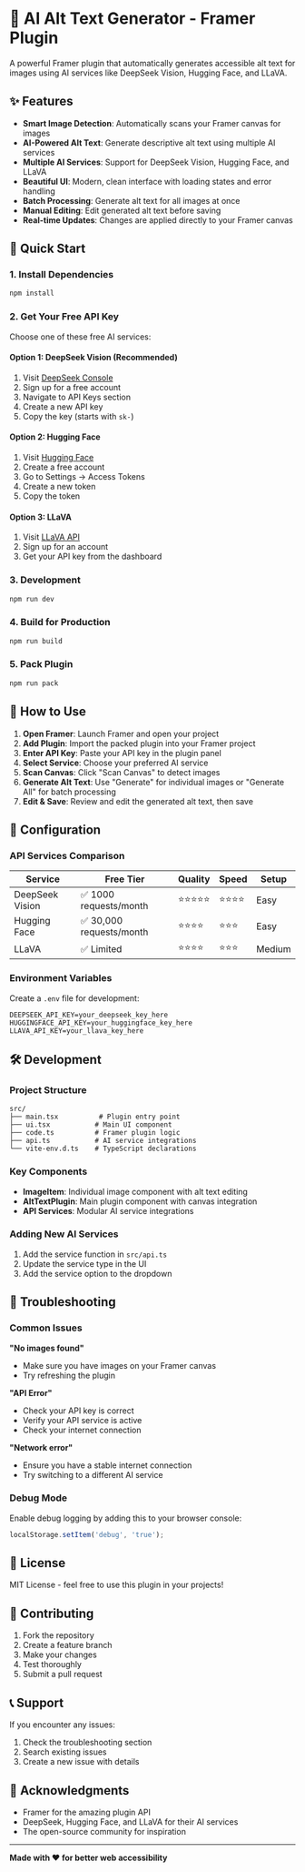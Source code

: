 # 🧠 AI Alt Text Generator - Framer Plugin

A powerful Framer plugin that automatically generates accessible alt text for images using AI services like DeepSeek Vision, Hugging Face, and LLaVA.

## ✨ Features

- **Smart Image Detection**: Automatically scans your Framer canvas for images
- **AI-Powered Alt Text**: Generate descriptive alt text using multiple AI services
- **Multiple AI Services**: Support for DeepSeek Vision, Hugging Face, and LLaVA
- **Beautiful UI**: Modern, clean interface with loading states and error handling
- **Batch Processing**: Generate alt text for all images at once
- **Manual Editing**: Edit generated alt text before saving
- **Real-time Updates**: Changes are applied directly to your Framer canvas

## 🚀 Quick Start

### 1. Install Dependencies

```bash
npm install
```

### 2. Get Your Free API Key

Choose one of these free AI services:

#### Option 1: DeepSeek Vision (Recommended)
1. Visit [DeepSeek Console](https://platform.deepseek.com/)
2. Sign up for a free account
3. Navigate to API Keys section
4. Create a new API key
5. Copy the key (starts with `sk-`)

#### Option 2: Hugging Face
1. Visit [Hugging Face](https://huggingface.co/)
2. Create a free account
3. Go to Settings → Access Tokens
4. Create a new token
5. Copy the token

#### Option 3: LLaVA
1. Visit [LLaVA API](https://llava.ai/)
2. Sign up for an account
3. Get your API key from the dashboard

### 3. Development

```bash
npm run dev
```

### 4. Build for Production

```bash
npm run build
```

### 5. Pack Plugin

```bash
npm run pack
```

## 🎯 How to Use

1. **Open Framer**: Launch Framer and open your project
2. **Add Plugin**: Import the packed plugin into your Framer project
3. **Enter API Key**: Paste your API key in the plugin panel
4. **Select Service**: Choose your preferred AI service
5. **Scan Canvas**: Click "Scan Canvas" to detect images
6. **Generate Alt Text**: Use "Generate" for individual images or "Generate All" for batch processing
7. **Edit & Save**: Review and edit the generated alt text, then save

## 🔧 Configuration

### API Services Comparison

| Service | Free Tier | Quality | Speed | Setup |
|---------|-----------|---------|-------|-------|
| DeepSeek Vision | ✅ 1000 requests/month | ⭐⭐⭐⭐⭐ | ⭐⭐⭐⭐ | Easy |
| Hugging Face | ✅ 30,000 requests/month | ⭐⭐⭐⭐ | ⭐⭐⭐ | Easy |
| LLaVA | ✅ Limited | ⭐⭐⭐⭐ | ⭐⭐⭐ | Medium |

### Environment Variables

Create a `.env` file for development:

```env
DEEPSEEK_API_KEY=your_deepseek_key_here
HUGGINGFACE_API_KEY=your_huggingface_key_here
LLAVA_API_KEY=your_llava_key_here
```

## 🛠️ Development

### Project Structure

```
src/
├── main.tsx          # Plugin entry point
├── ui.tsx           # Main UI component
├── code.ts          # Framer plugin logic
├── api.ts           # AI service integrations
└── vite-env.d.ts    # TypeScript declarations
```

### Key Components

- **ImageItem**: Individual image component with alt text editing
- **AltTextPlugin**: Main plugin component with canvas integration
- **API Services**: Modular AI service integrations

### Adding New AI Services

1. Add the service function in `src/api.ts`
2. Update the service type in the UI
3. Add the service option to the dropdown

## 🐛 Troubleshooting

### Common Issues

**"No images found"**
- Make sure you have images on your Framer canvas
- Try refreshing the plugin

**"API Error"**
- Check your API key is correct
- Verify your API service is active
- Check your internet connection

**"Network error"**
- Ensure you have a stable internet connection
- Try switching to a different AI service

### Debug Mode

Enable debug logging by adding this to your browser console:

```javascript
localStorage.setItem('debug', 'true');
```

## 📝 License

MIT License - feel free to use this plugin in your projects!

## 🤝 Contributing

1. Fork the repository
2. Create a feature branch
3. Make your changes
4. Test thoroughly
5. Submit a pull request

## 📞 Support

If you encounter any issues:

1. Check the troubleshooting section
2. Search existing issues
3. Create a new issue with details

## 🎉 Acknowledgments

- Framer for the amazing plugin API
- DeepSeek, Hugging Face, and LLaVA for their AI services
- The open-source community for inspiration

---

**Made with ❤️ for better web accessibility**
